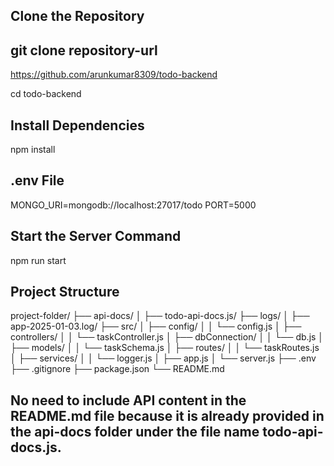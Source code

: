 ## Clone the Repository

## git clone repository-url

https://github.com/arunkumar8309/todo-backend

cd todo-backend

## Install Dependencies

npm install

## .env File

MONGO_URI=mongodb://localhost:27017/todo
PORT=5000

## Start the Server Command

npm run start

## Project Structure

project-folder/
├── api-docs/
│ ├── todo-api-docs.js/
├── logs/
│ ├── app-2025-01-03.log/
├── src/
│ ├── config/
│ │ └── config.js
│ ├── controllers/
│ │ └── taskController.js
│ ├── dbConnection/
│ │ └── db.js
│ ├── models/
│ │ └── taskSchema.js
│ ├── routes/
│ │ └── taskRoutes.js
│ ├── services/
│ │ └── logger.js
│ ├── app.js
│ └── server.js
├── .env
├── .gitignore
├── package.json
└── README.md

## No need to include API content in the README.md file because it is already provided in the api-docs folder under the file name todo-api-docs.js.

